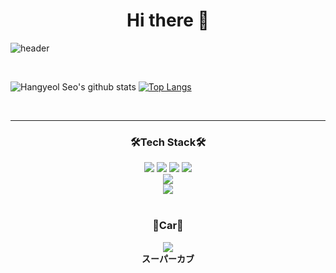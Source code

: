 <div align="center"><h1>Hi there 👋</h1></div>

![header](https://capsule-render.vercel.app/api?type=soft&color=timeGradient&height=250&section=header&text=Hangyeol's-nl-Github&fontSize=80&animation=fadeIn)

<br>

![Hangyeol Seo's github stats](https://github-readme-stats.vercel.app/api?username=hangyeol-sseo&show_icons=true&theme=radical)
[![Top Langs](https://github-readme-stats.vercel.app/api/top-langs/?username=Hangyeol-sseo&layout=donut&show_icons=true)](https://github.com/hangyeol-sseo)

<br>

<hr>

<div align="center"><h3>🛠Tech Stack🛠</h3></div>
<div align="center">
  <img src="https://img.shields.io/badge/Python-3766AB?style=for-the-badge&logo=Python&logoColor=white"/>
  <img src="https://img.shields.io/badge/Java-007396?style=for-the-badge&logo=Java&logoColor=white" />
  <img src="https://img.shields.io/badge/JavaScript-F7DF1E?style=for-the-badge&logo=JavaScript&logoColor=white" />
  <img src="https://img.shields.io/badge/React-61DAFB?style=for-the-badge&logo=React&logoColor=white" />
  <br/>
  <img src="https://img.shields.io/badge/Node.js-339933?style=for-the-badge&logo=Node.js&logoColor=white" />
  <br/>
  <img src="https://img.shields.io/badge/TensorFlow-FF6F00?style=for-the-badge&logo=TensorFlow&logoColor=white" />
</div>
<br/>
<div align="center"><h3>🛵Car🚗</h3>  
  <img src="https://img.shields.io/badge/Honda-E40521?style=for-the-badge&logo=Honda&logoColor=white" />
  <br/>
  <b>スーパーカブ</b>
</div>

<!--
**Hangyeol-SSeo/Hangyeol-SSeo** is a ✨ _special_ ✨ repository because its `README.md` (this file) appears on your GitHub profile.

Here are some ideas to get you started:

- 🔭 I’m currently working on ...
- 🌱 I’m currently learning ...
- 👯 I’m looking to collaborate on ...
- 🤔 I’m looking for help with ...
- 💬 Ask me about ...
- 📫 How to reach me: ...
- 😄 Pronouns: ...
- ⚡ Fun fact: ...
-->
